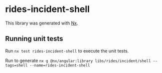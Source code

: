 # rides-incident-shell

This library was generated with [Nx](https://nx.dev).

## Running unit tests

Run `nx test rides-incident-shell` to execute the unit tests.

Run to generate `nx g @nx/angular:library libs/rides/incident/shell --tags=shell --name=rides-incident-shell`
